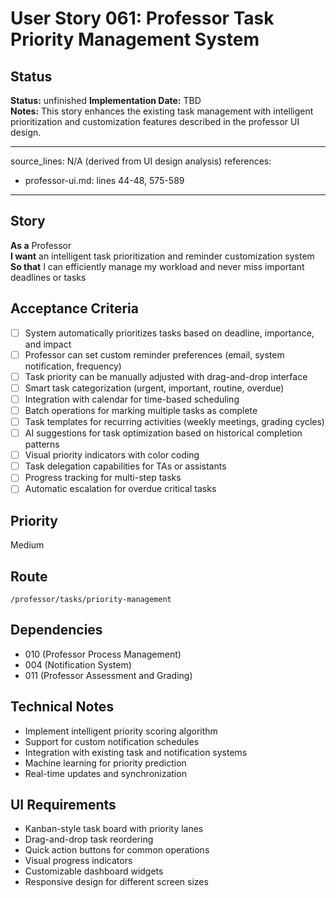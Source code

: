 # User Story 061: Professor Task Priority Management System

## Status
**Status:** unfinished
**Implementation Date:** TBD  
**Notes:** This story enhances the existing task management with intelligent prioritization and customization features described in the professor UI design.

---
source_lines: N/A (derived from UI design analysis)
references:
  - professor-ui.md: lines 44-48, 575-589
---

## Story
**As a** Professor  
**I want** an intelligent task prioritization and reminder customization system  
**So that** I can efficiently manage my workload and never miss important deadlines or tasks

## Acceptance Criteria
- [ ] System automatically prioritizes tasks based on deadline, importance, and impact
- [ ] Professor can set custom reminder preferences (email, system notification, frequency)
- [ ] Task priority can be manually adjusted with drag-and-drop interface
- [ ] Smart task categorization (urgent, important, routine, overdue)
- [ ] Integration with calendar for time-based scheduling
- [ ] Batch operations for marking multiple tasks as complete
- [ ] Task templates for recurring activities (weekly meetings, grading cycles)
- [ ] AI suggestions for task optimization based on historical completion patterns
- [ ] Visual priority indicators with color coding
- [ ] Task delegation capabilities for TAs or assistants
- [ ] Progress tracking for multi-step tasks
- [ ] Automatic escalation for overdue critical tasks

## Priority
Medium

## Route
`/professor/tasks/priority-management`

## Dependencies
- 010 (Professor Process Management)
- 004 (Notification System)
- 011 (Professor Assessment and Grading)

## Technical Notes
- Implement intelligent priority scoring algorithm
- Support for custom notification schedules
- Integration with existing task and notification systems
- Machine learning for priority prediction
- Real-time updates and synchronization

## UI Requirements
- Kanban-style task board with priority lanes
- Drag-and-drop task reordering
- Quick action buttons for common operations
- Visual progress indicators
- Customizable dashboard widgets
- Responsive design for different screen sizes
